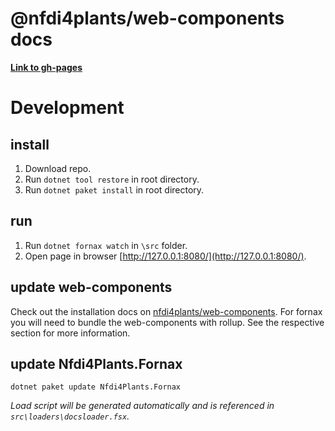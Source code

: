 # @nfdi4plants/web-components docs

**[Link to gh-pages](https://nfdi4plants.github.io/web-components-docs/)**

# Development

## install 

1. Download repo.
2. Run `dotnet tool restore` in root directory.
3. Run `dotnet paket install` in root directory.

## run

1. Run `dotnet fornax watch` in `\src` folder.
2. Open page in browser [http://127.0.0.1:8080/](http://127.0.0.1:8080/).

## update web-components

Check out the installation docs on [nfdi4plants/web-components](https://github.com/nfdi4plants/web-components#installation). For fornax you will need to bundle the web-components with rollup. See the respective section for more information.

## update Nfdi4Plants.Fornax

```
dotnet paket update Nfdi4Plants.Fornax
```

_Load script will be generated automatically and is referenced in `src\loaders\docsloader.fsx`._